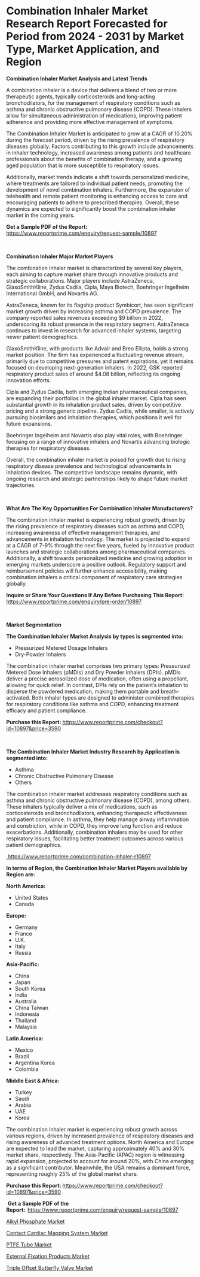 <p><h1>Combination Inhaler Market Research Report Forecasted for Period from 2024 -  2031 by Market Type, Market Application, and Region</h1></p><p><strong>Combination Inhaler Market Analysis and Latest Trends</strong></p>
<p><p>A combination inhaler is a device that delivers a blend of two or more therapeutic agents, typically corticosteroids and long-acting bronchodilators, for the management of respiratory conditions such as asthma and chronic obstructive pulmonary disease (COPD). These inhalers allow for simultaneous administration of medications, improving patient adherence and providing more effective management of symptoms.</p><p>The Combination Inhaler Market is anticipated to grow at a CAGR of 10.20% during the forecast period, driven by the rising prevalence of respiratory diseases globally. Factors contributing to this growth include advancements in inhaler technology, increased awareness among patients and healthcare professionals about the benefits of combination therapy, and a growing aged population that is more susceptible to respiratory issues. </p><p>Additionally, market trends indicate a shift towards personalized medicine, where treatments are tailored to individual patient needs, promoting the development of novel combination inhalers. Furthermore, the expansion of telehealth and remote patient monitoring is enhancing access to care and encouraging patients to adhere to prescribed therapies. Overall, these dynamics are expected to significantly boost the combination inhaler market in the coming years.</p></p>
<p><strong>Get a Sample PDF of the Report:&nbsp;</strong> <a href="https://www.reportprime.com/enquiry/request-sample/10897">https://www.reportprime.com/enquiry/request-sample/10897</a></p>
<p>&nbsp;</p>
<p><strong>Combination Inhaler Major Market Players</strong></p>
<p><p>The combination inhaler market is characterized by several key players, each aiming to capture market share through innovative products and strategic collaborations. Major players include AstraZeneca, GlaxoSmithKline, Zydus Cadila, Cipla, Maya Biotech, Boehringer Ingelheim International GmbH, and Novartis AG.</p><p>AstraZeneca, known for its flagship product Symbicort, has seen significant market growth driven by increasing asthma and COPD prevalence. The company reported sales revenues exceeding $9 billion in 2022, underscoring its robust presence in the respiratory segment. AstraZeneca continues to invest in research for advanced inhaler systems, targeting newer patient demographics.</p><p>GlaxoSmithKline, with products like Advair and Breo Ellipta, holds a strong market position. The firm has experienced a fluctuating revenue stream, primarily due to competitive pressures and patent expirations, yet it remains focused on developing next-generation inhalers. In 2022, GSK reported respiratory product sales of around $4.08 billion, reflecting its ongoing innovation efforts.</p><p>Cipla and Zydus Cadila, both emerging Indian pharmaceutical companies, are expanding their portfolios in the global inhaler market. Cipla has seen substantial growth in its inhalation product sales, driven by competitive pricing and a strong generic pipeline. Zydus Cadila, while smaller, is actively pursuing biosimilars and inhalation therapies, which positions it well for future expansions.</p><p>Boehringer Ingelheim and Novartis also play vital roles, with Boehringer focusing on a range of innovative inhalers and Novartis advancing biologic therapies for respiratory diseases.</p><p>Overall, the combination inhaler market is poised for growth due to rising respiratory disease prevalence and technological advancements in inhalation devices. The competitive landscape remains dynamic, with ongoing research and strategic partnerships likely to shape future market trajectories.</p></p>
<p>&nbsp;</p>
<p><strong>What Are The Key Opportunities For Combination Inhaler Manufacturers?</strong></p>
<p><p>The combination inhaler market is experiencing robust growth, driven by the rising prevalence of respiratory diseases such as asthma and COPD, increasing awareness of effective management therapies, and advancements in inhalation technology. The market is projected to expand at a CAGR of 7-9% through the next five years, fueled by innovative product launches and strategic collaborations among pharmaceutical companies. Additionally, a shift towards personalized medicine and growing adoption in emerging markets underscore a positive outlook. Regulatory support and reimbursement policies will further enhance accessibility, making combination inhalers a critical component of respiratory care strategies globally.</p></p>
<p><strong>Inquire or Share Your Questions If Any Before Purchasing This Report:</strong> <a href="https://www.reportprime.com/enquiry/pre-order/10897">https://www.reportprime.com/enquiry/pre-order/10897</a></p>
<p>&nbsp;</p>
<p><strong>Market Segmentation</strong></p>
<p><strong>The Combination Inhaler Market Analysis by types is segmented into:</strong></p>
<p><ul><li>Pressurized Metered Dosage Inhalers</li><li>Dry-Powder Inhalers</li></ul></p>
<p><p>The combination inhaler market comprises two primary types: Pressurized Metered Dose Inhalers (pMDIs) and Dry Powder Inhalers (DPIs). pMDIs deliver a precise aerosolized dose of medication, often using a propellant, allowing for quick relief. In contrast, DPIs rely on the patient’s inhalation to disperse the powdered medication, making them portable and breath-activated. Both inhaler types are designed to administer combined therapies for respiratory conditions like asthma and COPD, enhancing treatment efficacy and patient compliance.</p></p>
<p><strong>Purchase this Report:&nbsp;</strong><a href="https://www.reportprime.com/checkout?id=10897&price=3590">https://www.reportprime.com/checkout?id=10897&price=3590</a></p>
<p>&nbsp;</p>
<p><strong>The Combination Inhaler Market Industry Research by Application is segmented into:</strong></p>
<p><ul><li>Asthma</li><li>Chronic Obstructive Pulmonary Disease</li><li>Others</li></ul></p>
<p><p>The combination inhaler market addresses respiratory conditions such as asthma and chronic obstructive pulmonary disease (COPD), among others. These inhalers typically deliver a mix of medications, such as corticosteroids and bronchodilators, enhancing therapeutic effectiveness and patient compliance. In asthma, they help manage airway inflammation and constriction, while in COPD, they improve lung function and reduce exacerbations. Additionally, combination inhalers may be used for other respiratory issues, facilitating better treatment outcomes across various patient demographics.</p></p>
<p><a href="https://www.reportprime.com/combination-inhaler-r10897">&nbsp;https://www.reportprime.com/combination-inhaler-r10897</a></p>
<p><strong>In terms of Region, the Combination Inhaler Market Players available by Region are:</strong></p>
<p>
    <p> <strong> North America: </strong>
        <ul>
            <li>United States</li>
            <li>Canada</li>
        </ul>
        </p> 
    <p> <strong> Europe: </strong>
        <ul>
            <li>Germany</li>
            <li>France</li>
            <li>U.K.</li>
            <li>Italy</li>
            <li>Russia</li>
        </ul>
        </p> 
    <p> <strong> Asia-Pacific: </strong>
        <ul>
            <li>China</li>
            <li>Japan</li>
            <li>South Korea</li>
            <li>India</li>
            <li>Australia</li>
            <li>China Taiwan</li>
            <li>Indonesia</li>
            <li>Thailand</li>
            <li>Malaysia</li>
        </ul>
        </p> 
    <p> <strong> Latin America: </strong>
        <ul>
            <li>Mexico</li>
            <li>Brazil</li>
            <li>Argentina Korea</li>
            <li>Colombia</li>
        </ul>
        </p> 
    <p> <strong> Middle East & Africa: </strong>
        <ul>
            <li>Turkey</li>
            <li>Saudi</li>
            <li>Arabia</li>
            <li>UAE</li>
            <li>Korea</li>
        </ul>
    </p>
    </p>
<p><p>The combination inhaler market is experiencing robust growth across various regions, driven by increased prevalence of respiratory diseases and rising awareness of advanced treatment options. North America and Europe are expected to lead the market, capturing approximately 40% and 30% market share, respectively. The Asia-Pacific (APAC) region is witnessing rapid expansion, projected to account for around 20%, with China emerging as a significant contributor. Meanwhile, the USA remains a dominant force, representing roughly 25% of the global market share.</p></p>
<p><strong>Purchase this Report: </strong><a href="https://www.reportprime.com/checkout?id=10897&price=3590">https://www.reportprime.com/checkout?id=10897&price=3590</a></p>
<p>&nbsp;<strong>Get a Sample PDF of the Report:&nbsp;&nbsp;</strong><a href="https://www.reportprime.com/enquiry/request-sample/10897">https://www.reportprime.com/enquiry/request-sample/10897</a></p>
<p><strong></strong></p>
<p><p><a href="https://www.linkedin.com/pulse/alkyl-phosphate-market-insights-products-regional-analysis-b6rpe?trackingId=os1z6zVHRJSiOTZiJt7UfA%3D%3D">Alkyl Phosphate Market</a></p><p><a href="https://github.com/tamvrosiya/Market-Research-Report-List-5/blob/main/contact-cardiac-mapping-system-market.md">Contact Cardiac Mapping System Market</a></p><p><a href="https://www.linkedin.com/pulse/global-ptfe-tube-market-size-share-analysis-product-type-3lqie?trackingId=pcKwgQ8NRVq3CNK%2BiOtSsQ%3D%3D">PTFE Tube Market</a></p><p><a href="https://medium.com/@fredyyunianto_89084/the-external-fixation-products-market-is-experiencing-higher-than-anticipated-demand-compared-to-df3ee0e1e7ff">External Fixation Products Market</a></p><p><a href="https://issuu.com/reportprime-2/docs/triple-offset-butterfly-valve-marke_4caa8c4c112b10">Triple Offset Butterfly Valve Market</a></p></p>